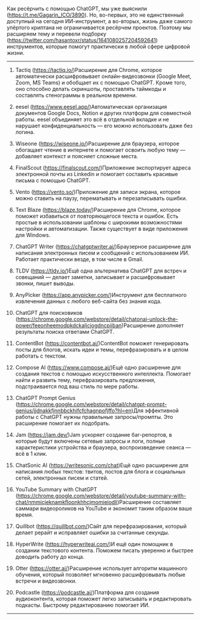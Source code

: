 

Как ресёрчить с помощью ChatGPT, мы уже выяснили (https://t.me/Gagarin_ICO/3890). Но, во-первых, это не единственный доступный на сегодня ИИ-инструмент, а во-вторых, жизнь даже самого упёртого криптана не ограничивается ресёрчем проектов. Поэтому мы расширяем тему и перевели подборку (https://twitter.com/hasantoxr/status/1641080257204592641) инструментов, которые помогут практически в любой сфере цифровой жизни.

---

1. Tactiq
 (https://tactiq.io/)Расширение для Chrome, которое автоматически расшифровывает онлайн-видеозвонки (Google Meet, Zoom, MS Teams) и обобщает их с помощью ChatGPT. Кроме того, оно способно делать скриншоты, проставлять таймкоды и составлять стенограммы в реальном времени.

2. eesel
 (https://www.eesel.app/)Автоматическая организация документов Google Docs, Notion и других платформ для совместной работы. eesel объединяет это всё в отдельной вкладке и не нарушает конфиденциальность — его можно использовать даже без логина.

3. Wiseone
 (https://wiseone.io/)Расширение для браузера, которое обогащает чтение в интернете и помогает освоить любую тему — добавляет контекст и поясняет сложные места.

4. FinalScout
 (https://finalscout.com/)Приложение экспортирует адреса электронной почты из Linkedin и помогает составить красивые письма с помощью ChatGPT.

5. Vento
 (https://vento.so/)Приложение для записи экрана, которое можно ставить на паузу, перематывать и перезаписывать ошибки. 

6. Text Blaze
 (https://blaze.today/)Расширение для Chrome, которое поможет избавиться от повторяющегося текста и ошибок. Есть простые в использовании шаблоны с широкими возможностями настройки и автоматизации. Также существует в виде приложения для Windows.

7. ChatGPT Writer
 (https://chatgptwriter.ai/)Браузерное расширение для написания электронных писем и сообщений с использованием ИИ. Работает практически везде, в том числе в Gmail.

8. TLDV
 (https://tldv.io/)Ещё одна альтернатива ChatGPT для встреч и совещаний — делает заметки, записывает и расшифровывает звонки, пишет выводы.

9. AnyPicker
 (https://app.anypicker.com/)Инструмент для бесплатного извлечения данных с любого веб-сайта без знания кода. 

10. ChatGPT для поисковиков
 (https://chrome.google.com/webstore/detail/chatonai-unlock-the-power/feeonheemodpkdckaljcjogdncpiiban)Расширение дополняет результаты поиска ответами ChatGPT.

11. ContentBot
 (https://contentbot.ai/)ContentBot поможет генерировать посты для блогов, искать идеи и темы, перефразировать и в целом работать с текстом.

12. Compose AI
 (https://www.compose.ai/)Ещё одно расширение для создания текстов с помощью искусственного интеллекта. Помогает найти и развить тему, перефразировать предложения, подстраивается под ваш стиль по мере работы.

13. ChatGPT Prompt Genius
 (https://chrome.google.com/webstore/detail/chatgpt-prompt-genius/jjdnakkfjnnbbckhifcfchagnpofjffo?hl=en)Для эффективной работы с ChatGPT нужны правильные запросы/промпты. Это расширение помогает их подобрать.

14. Jam
 (https://jam.dev/)Jam ускоряет создание баг-репортов, в которые будут включены сетевые запросы и логи, полные характеристики устройства и браузера, воспроизведение сеанса — всё в 1 клик.

15. ChatSonic AI
 (https://writesonic.com/chat)Ещё одно расширение для написания любых текстов: твитов, постов для блога и социальных сетей, электронных писем и статей.

16. YouTube Summary with ChatGPT
 (https://chrome.google.com/webstore/detail/youtube-summary-with-chat/nmmicjeknamkfloonkhhcjmomieiodli)Расширение составляет саммари видеороликов на YouTube и экономит таким образом ваше время.

17. Quillbot
 (https://quillbot.com/)Сайт для перефразирования, который делает рерайт и исправляет ошибки за считанные секунды. 

18. HyperWrite
 (https://hyperwriteai.com/)И ещё один помощник в создании текстового контента. Поможем писать уверенно и быстрее доводить работу до конца.

19. Otter
 (https://otter.ai/)Расширение использует алгоритм машинного обучения, который позволяет мгновенно расшифровывать любые встречи и видеозвонки.

20. Podcastle
 (https://podcastle.ai/)Платформа для создания аудиоконтента, которая поможет легко записывать и редактировать подкасты. Быстрому редактированию помогает ИИ.

---
